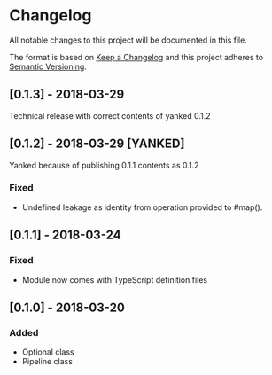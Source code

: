 # Changelog
All notable changes to this project will be documented in this file.

The format is based on [Keep a Changelog](http://keepachangelog.com/en/1.0.0/)
and this project adheres to [Semantic Versioning](http://semver.org/spec/v2.0.0.html).

## [0.1.3] - 2018-03-29

Technical release with correct contents of yanked 0.1.2

## [0.1.2] - 2018-03-29 [YANKED]

Yanked because of publishing 0.1.1 contents as 0.1.2

### Fixed

- Undefined leakage as identity from operation provided to #map().

## [0.1.1] - 2018-03-24
### Fixed

- Module now comes with TypeScript definition files

## [0.1.0] - 2018-03-20
### Added

- Optional class
- Pipeline class
